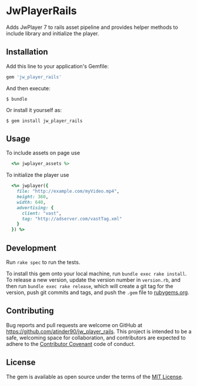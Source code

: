 # JwPlayerRails
Adds JwPlayer 7 to rails asset pipeline and provides helper methods to include library and initialize the player.

## Installation

Add this line to your application's Gemfile:

```ruby
gem 'jw_player_rails'
```

And then execute:

    $ bundle

Or install it yourself as:

    $ gem install jw_player_rails

## Usage

To include assets on page use
```ruby
  <%= jwplayer_assets %>
```
To initialize the player use
```ruby
  <%= jwplayer({
    file: "http://example.com/myVideo.mp4",
    height: 360,
    width: 640,
    advertising: {
      client: "vast",
      tag: "http://adserver.com/vastTag.xml"
    }
  }) %>
```

## Development
Run `rake spec` to run the tests.

To install this gem onto your local machine, run `bundle exec rake install`. To release a new version, update the version number in `version.rb`, and then run `bundle exec rake release`, which will create a git tag for the version, push git commits and tags, and push the `.gem` file to [rubygems.org](https://rubygems.org).

## Contributing

Bug reports and pull requests are welcome on GitHub at https://github.com/atinder90/jw_player_rails. This project is intended to be a safe, welcoming space for collaboration, and contributors are expected to adhere to the [Contributor Covenant](http://contributor-covenant.org) code of conduct.


## License

The gem is available as open source under the terms of the [MIT License](http://opensource.org/licenses/MIT).

